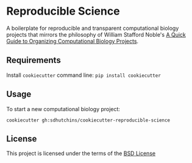 Reproducible Science
====================

A boilerplate for reproducible and transparent computational biology projects that mirrors the philosophy of William Stafford Noble's [A Quick Guide to Organizing Computational Biology Projects](http://journals.plos.org/ploscompbiol/article?id=10.1371/journal.pcbi.1000424).

Requirements
------------
Install `cookiecutter` command line: `pip install cookiecutter`

Usage
-----
To start a new computational biology project:

`cookiecutter gh:sdhutchins/cookiecutter-reproducible-science`

License
-------
This project is licensed under the terms of the [BSD License](/LICENSE)
